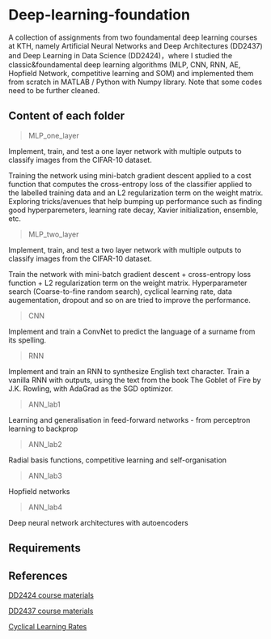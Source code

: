 # Deep-learning-foundation
A collection of assignments from two foundamental deep learning courses at KTH, namely Artificial Neural Networks and Deep Architectures (DD2437) and Deep Learning in Data Science (DD2424)，where I studied the classic&foundamental deep learning algorithms (MLP, CNN, RNN, AE, Hopfield Network, competitive learning and SOM) and implemented them from scratch in MATLAB / Python with Numpy library. Note that some codes need to be further cleaned.
## Content of each folder
>MLP_one_layer

Implement, train, and test a one layer network with multiple outputs to classify images from the CIFAR-10 dataset. 

Training the network using mini-batch gradient descent applied to a cost function that computes the cross-entropy loss of the classifier applied to the labelled training data and an L2 regularization term on the weight matrix. Exploring tricks/avenues that help bumping up performance such as finding good hyperparemeters, learning rate decay, Xavier initialization, ensemble, etc.

>MLP_two_layer

Implement, train, and test a two layer network with multiple outputs to classify images from the CIFAR-10 dataset. 

Train the network with mini-batch gradient descent +  cross-entropy loss function + L2 regularization term on the weight matrix.
Hyperparameter search (Coarse-to-fine random search), cyclical learning rate, data augementation, dropout and so on are tried to improve the performance.

>CNN

Implement and train a ConvNet to predict the language of a surname from its spelling. 

>RNN

Implement and train an RNN to synthesize English text character.
Train a vanilla RNN with outputs, using the text from the book The Goblet of Fire by J.K. Rowling, with AdaGrad as the SGD optimizor.

>ANN_lab1

Learning and generalisation in feed-forward networks - from perceptron learning to backprop

>ANN_lab2

Radial basis functions, competitive learning and self-organisation

>ANN_lab3

Hopfield networks

>ANN_lab4

Deep neural network architectures with autoencoders

## Requirements


## References
[DD2424 course materials](https://www.kth.se/student/kurser/kurs/DD2424)

[DD2437 course materials](https://www.kth.se/student/kurser/kurs/DD2437)

[Cyclical Learning Rates](https://arxiv.org/abs/1506.01186)
